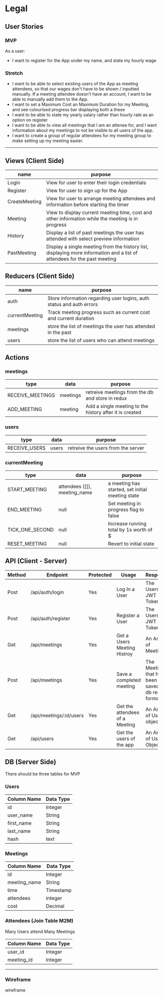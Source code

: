 # Legal

## User Stories

### MVP

As a user:

- I want to register for the App under my name, and state my hourly wage

### Stretch

- I want to be able to select existing users of the App as meeting attendees, so that our wages don't have to be shown / inputted manually. If a meeting attendee doesn't have an account, I want to be able to manually add them to the App.
- I want to set a Maximum Cost an Maximum Duration for my Meeting, and see colourised progress bar displaying both a these
- I want to be able to state my yearly salary rather than hourly rate as an option on register
- I want to be able to view all meetings that I am an attenee for, and I want information about my meetings to not be visible to all users of the app.
- I want to create a group of regular attendees for my meeting group to make setting up my meeting easier.

---

## Views (Client Side)

| name          | purpose                                                                                                                  |
| ------------- | ------------------------------------------------------------------------------------------------------------------------ |
| Login         | View for user to enter their login credentials                                                                           |
| Register      | View for user to sign up for the App                                                                                     |
| CreateMeeting | View for user to arrange meeting attendees and information before starting the timer                                     |
| Meeting       | View to display current meeting time, cost and other information while the meeting is in progress                        |
| History       | Display a list of past meetings the user has attended with select preview information                                    |
| PastMeeting   | Display a single meeting from the history list, displaying more information and a list of attendees for the past meeting |

## Reducers (Client Side)

| name           | purpose                                                              |
| -------------- | -------------------------------------------------------------------- |
| auth           | Store information regarding user logins, auth status and auth errors |
| currentMeeting | Track meeting progress such as current cost and current duration     |
| meetings       | store the list of meetings the user has attended in the past         |
| users          | store the list of users who can attend meetings                      |

## Actions

### meetings

| type             | data     | purpose                                                 |
| ---------------- | -------- | ------------------------------------------------------- |
| RECEIVE_MEETINGS | meetings | retreive meetings from the db and store in redux        |
| ADD_MEETING      | meeting  | Add a single meeting to the history after it is created |

### users

| type          | data  | purpose                            |
| ------------- | ----- | ---------------------------------- |
| RECEIVE_USERS | users | retreive the users from the server |

### currentMeeting

| type            | data                         | purpose                                          |
| --------------- | ---------------------------- | ------------------------------------------------ |
| START_MEETING   | attendees ([]), meeting_name | a meeting has started, set initial meeting state |
| END_MEETING     | null                         | Set meeting in progress flag to false            |
| TICK_ONE_SECOND | null                         | Increase running total by 1s worth of \$         |
| RESET_MEETING   | null                         | Revert to initial state                          |

## API (Client - Server)

| Method | Endpoint                | Protected | Usage                          | Response                                          |
| ------ | ----------------------- | --------- | ------------------------------ | ------------------------------------------------- |
| Post   | /api/auth/login         | Yes       | Log In a User                  | The Users JWT Token                               |
| Post   | /api/auth/register      | Yes       | Register a User                | The Users JWT Token                               |
| Get    | /api/meetings           | Yes       | Get a Users Meeting Histroy    | An Array of Meetings                              |
| Post   | /api/meetings           | Yes       | Save a completed meeting       | The Meeting that has been saved in db read format |
| Get    | /api/meetings/:id/users | Yes       | Get the attendees of a Meeting | An Array of User objects                          |
| Get    | /api/users              | Yes       | Get the users of the app       | An Array of User Objects                          |

## DB (Server Side)

There should be three tables for MVP

### Users

| Column Name | Data Type |
| ----------- | --------- |
| id          | Integer   |
| user_name   | String    |
| first_name  | String    |
| last_name   | String    |
| hash        | text      |

### Meetings

| Column Name  | Data Type |
| ------------ | --------- |
| id           | Integer   |
| meeting_name | String    |
| time         | Timestamp |
| attendees    | integer   |
| cost         | Decimal   |

### Attendees (Join Table M2M)

Many Users attend Many Meetings

| Column Name | Data Type |
| ----------- | --------- |
| user_id     | Integer   |
| meeting_id  | Integer   |

---

### Wireframe

wireframe
